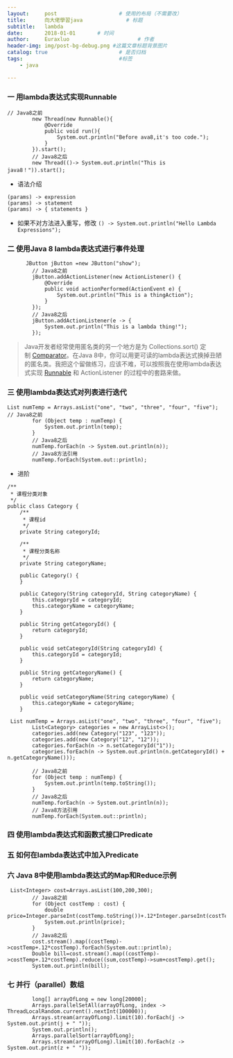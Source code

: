 ```yaml
---
layout:     post                    # 使用的布局（不需要改）
title:      向大佬學習java              # 标题 
subtitle:   lambda
date:       2018-01-01       # 时间
author:     Euraxluo                      # 作者
header-img: img/post-bg-debug.png #这篇文章标题背景图片
catalog: true                       # 是否归档
tags:                               #标签
    - java

---
```

### 一 用lambda表达式实现Runnable
```
// Java8之前
        new Thread(new Runnable(){
            @Override
            public void run(){
                System.out.println("Before ava8,it's too code.");
            }
        }).start();
        // Java8之后
        new Thread(()-> System.out.println("This is java8！")).start();
```
* 语法介绍
```
(params) -> expression
(params) -> statement
(params) -> { statements }
```
* 如果不对方法进入重写，修改
`
() -> System.out.println("Hello Lambda Expressions");
`
### 二 使用Java 8 lambda表达式进行事件处理
```
      JButton jButton =new JButton("show");
        // Java8之前
        jButton.addActionListener(new ActionListener() {
            @Override
            public void actionPerformed(ActionEvent e) {
                System.out.println("This is a thingAction");
            }
        });
        // Java8之后
        jButton.addActionListener(e -> {
            System.out.println("This is a lambda thing!");
        });
```
> Java开发者经常使用匿名类的另一个地方是为 Collections.sort() 定制 [Comparator](http://javarevisited.blogspot.sg/2014/01/java-comparator-example-for-custom.html)。在Java 8中，你可以用更可读的lambda表达式换掉丑陋的匿名类。我把这个留做练习，应该不难，可以按照我在使用lambda表达式实现 [Runnable](http://javarevisited.blogspot.sg/2012/01/difference-thread-vs-runnable-interface.html) 和 ActionListener 的过程中的套路来做。
### 三 使用lambda表达式对列表进行迭代

```
List numTemp = Arrays.asList("one", "two", "three", "four", "five");
// Java8之前
        for (Object temp : numTemp) {
            System.out.println(temp);
        }
        // Java8之后
        numTemp.forEach(n -> System.out.println(n));
        // Java8方法引用
        numTemp.forEach(System.out::println);
```
* 进阶
```
/**
 * 课程分类对象
 */
public class Category {
    /**
     * 课程id
     */
    private String categoryId;

    /**
     * 课程分类名称
     */
    private String categoryName;

    public Category() {
    }

    public Category(String categoryId, String categoryName) {
        this.categoryId = categoryId;
        this.categoryName = categoryName;
    }

    public String getCategoryId() {
        return categoryId;
    }

    public void setCategoryId(String categoryId) {
        this.categoryId = categoryId;
    }

    public String getCategoryName() {
        return categoryName;
    }

    public void setCategoryName(String categoryName) {
        this.categoryName = categoryName;
    }
```
```
 List numTemp = Arrays.asList("one", "two", "three", "four", "five");
        List<Category> categories = new ArrayList<>();
        categories.add(new Category("123", "123"));
        categories.add(new Category("12", "12"));
        categories.forEach(n -> n.setCategoryId("1"));
        categories.forEach(n -> System.out.println(n.getCategoryId() + n.getCategoryName()));

        // Java8之前
        for (Object temp : numTemp) {
            System.out.println(temp.toString());
        }
        // Java8之后
        numTemp.forEach(n -> System.out.println(n));
        // Java8方法引用
        numTemp.forEach(System.out::println);
```

### 四 使用lambda表达式和函数式接口Predicate

### 五 如何在lambda表达式中加入Predicate

### 六 Java 8中使用lambda表达式的Map和Reduce示例
```
 List<Integer> cost=Arrays.asList(100,200,300);
        // Java8之前
        for (Object costTemp : cost) {
            double price=Integer.parseInt(costTemp.toString())+.12*Integer.parseInt(costTemp.toString());
            System.out.println(price);
        }
        // Java8之后
        cost.stream().map((costTemp)->costTemp+.12*costTemp).forEach(System.out::println);
        Double bill=cost.stream().map((costTemp)->costTemp+.12*costTemp).reduce((sum,costTemp)->sum+costTemp).get();
        System.out.println(bill);
```
### 七 并行（parallel）数组
```
        long[] arrayOfLong = new long[20000];
        Arrays.parallelSetAll(arrayOfLong, index -> ThreadLocalRandom.current().nextInt(100000));
        Arrays.stream(arrayOfLong).limit(10).forEach(j -> System.out.print(j + " "));
        System.out.println();
        Arrays.parallelSort(arrayOfLong);
        Arrays.stream(arrayOfLong).limit(10).forEach(z -> System.out.print(z + " "));
```

